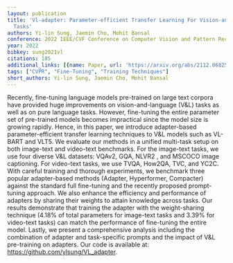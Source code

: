 ```yaml
---
layout: publication
title: 'Vl-adapter: Parameter-efficient Transfer Learning For Vision-and-language
  Tasks'
authors: Yi-lin Sung, Jaemin Cho, Mohit Bansal
conference: 2022 IEEE/CVF Conference on Computer Vision and Pattern Recognition (CVPR)
year: 2022
bibkey: sung2021vl
citations: 185
additional_links: [{name: Paper, url: 'https://arxiv.org/abs/2112.06825'}]
tags: ["CVPR", "Fine-Tuning", "Training Techniques"]
short_authors: Yi-lin Sung, Jaemin Cho, Mohit Bansal
---
```

Recently, fine-tuning language models pre-trained on large text corpora have
provided huge improvements on vision-and-language (V&L) tasks as well as on
pure language tasks. However, fine-tuning the entire parameter set of
pre-trained models becomes impractical since the model size is growing rapidly.
Hence, in this paper, we introduce adapter-based parameter-efficient transfer
learning techniques to V&L models such as VL-BART and VLT5. We evaluate our
methods in a unified multi-task setup on both image-text and video-text
benchmarks. For the image-text tasks, we use four diverse V&L datasets: VQAv2,
GQA, NLVR2 , and MSCOCO image captioning. For video-text tasks, we use TVQA,
How2QA, TVC, and YC2C. With careful training and thorough experiments, we
benchmark three popular adapter-based methods (Adapter, Hyperformer, Compacter)
against the standard full fine-tuning and the recently proposed prompt-tuning
approach. We also enhance the efficiency and performance of adapters by sharing
their weights to attain knowledge across tasks. Our results demonstrate that
training the adapter with the weight-sharing technique (4.18% of total
parameters for image-text tasks and 3.39% for video-text tasks) can match the
performance of fine-tuning the entire model. Lastly, we present a comprehensive
analysis including the combination of adapter and task-specific prompts and the
impact of V&L pre-training on adapters. Our code is available at:
https://github.com/ylsung/VL_adapter.